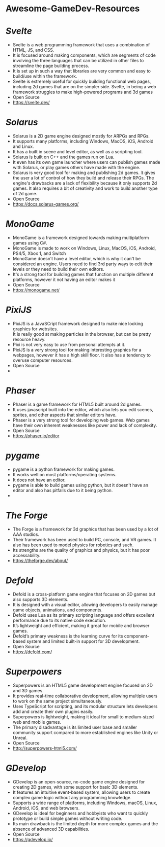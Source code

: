 # Awesome-GameDev-Resources
<h1><i>Svelte</i></h1>
<ul>
  <li>Svelte is a web programming framework that uses a combination of HTML, JS, and CSS.</li>
  <li>It is focused around making components, which are segments of code involving the three languages that can be utilized in other files to streamline the page building process.</li>
  <li>It is set up in such a way that libraries are very common and easy to build/use within the framework.</li>
  <li>Svelte is extremely useful for quickly building functional web pages, including 2d games that are on the simpler side. Svelte, in being a web framework struggles to make high-powered programs and 3d games</li>
  <li>Open Source</li>
  <li><a href = "https://svelte.dev/">https://svelte.dev/</a></li>
</ul>
<h1><i>Solarus</i></h1>
<ul>
  <li>Solarus is a 2D game engine designed mostly for ARPGs and RPGs. </li>
  <li>It supports many platforms, including Windows, MacOS, iOS, Android and Linux.</li>
  <li>It has a built in scene and level editor, as well as a scripting tool.</li>
  <li>Solarus is built on C++ and the games run on Lua.</li>
  <li>It even has its own game launcher where users can publish games made with Solarus, or play games others have made with the engine.</li>
  <li>Solarus is very good tool for making and publishing 2d games. It gives the user a lot of control of how they build and release their RPGs. The engine's drawbacks are a lack of flexibility because it only supports 2d games. It also requires a bit of creativity and work to build another type of 2d game.  </li>
  <li>Open Source</li>
  <li><a href="https://docs.solarus-games.org/">https://docs.solarus-games.org/</a></li>
</ul>
<h1><i>MonoGame</i></h1>
<ul>
  <li>MonoGame is a framework designed towards making multiplatform games using C#.</li>
  <li>MonoGame is made to work on Windows, Linux, MacOS, iOS, Android, PS4/5, Xbox 1, and Switch</li>
  <li>MonoGame doesn't have a level editor, which is why it can't be considered an engine. Users need to find 3rd party ways to edit their levels or they need to build their own editors.</li>
  <li>It's a strong tool for building games that function on multiple different platforms, however it not having an editor makes it </li>
  <li>Open Source</li>
  <li><a href = "https://monogame.net/">https://monogame.net/</a></li>
</ul>
<h1><i>PixiJS</i></h1>
<ul>
  <li>PixiJS is a JavaSCript framework designed to make nice looking graphics for websites.</li>
  <ki>It is really good at making particles in the browser, but can be pretty resource heavy. </ki>
  <li>Pixi is not very easy to use from personal attempts at it.</li>
  <li>PixiJS is a very strong tool for making interesting graphics for a webpages, however it has a high skill floor. It also has a tendency to overuse computer resources.</li>
  <li>Open Source</li>
  <li><a href="https://pixijs.com/"></a></li>
</ul>
<h1><i>Phaser</i></h1>
<ul>
  <li>Phaser is a game framework for HTML5 built around 2d games.</li>
  <li>It uses javascript built into the editor, which also lets you edit scenes, sprites, and other aspects that similar editors have.</li>
  <li>Phaser is a very strong tool for developing web games. Web games have their own inherent weaknesses like power and lack of complexity.</li>
  <li>Open Source</li>
  <li><a href="https://phaser.io/editor">https://phaser.io/editor</a></li>
</ul>
<h1><i>pygame</i></h1>
<ul>
  <li>pygame is a python framework for making games.</li>
  <li>It works well on most platforms/operating systems.</li>
  <li>It does not have an editor.</li>
  <li>pygame is able to build games using python, but it doesn't have an editor and also has pitfalls due to it being python.</li>
  <li><a href = "https://www.pygame.org/wiki/about"></a></li>
</ul>
<h1><i>The Forge</i></h1>
<ul>
  <li>The Forge is a framework for 3d graphics that has been used by a lot of AAA studios.</li>
  <li>Their framework has been used to build PC, console, and VR games. It also has been used to model physics for robotics and such.</li>
  <li>Its strengths are the quality of graphics and physics, but it has poor accessability.</li>
  <li><a href = "https://theforge.dev/about/">https://theforge.dev/about/</a></li>
</ul>
<h1><i>Defold</i></h1> 
<ul> 
  <li>Defold is a cross-platform game engine that focuses on 2D games but also supports 3D elements.</li> <li>It is designed with a visual editor, allowing developers to easily manage game objects, animations, and components.</li> 
  <li>Defold uses Lua as its primary scripting language and offers excellent performance due to its native code execution.</li> 
  <li>It’s lightweight and efficient, making it great for mobile and browser games.</li> 
  <li>Defold’s primary weakness is the learning curve for its component-based system and limited built-in support for 3D development.</li> 
  <li>Open Source</li> 
  <li><a href="https://defold.com/">https://defold.com/</a></li> 
</ul>
<h1><i>Superpowers</i></h1> 
<ul> 
  <li>Superpowers is an HTML5 game development engine focused on 2D and 3D games.</li> 
  <li>It provides real-time collaborative development, allowing multiple users to work on the same project simultaneously.</li> 
  <li>Uses TypeScript for scripting, and its modular structure lets developers add and create their own plugins easily.</li> <li>Superpowers is lightweight, making it ideal for small to medium-sized web and mobile games.</li> 
  <li>The primary disadvantage is its limited user base and smaller community support compared to more established engines like Unity or Unreal.</li> 
  <li>Open Source</li> 
  <li><a href="http://superpowers-html5.com/">http://superpowers-html5.com/</a></li> 
</ul>
<h1><i>GDevelop</i></h1> 
<ul> 
  <li>GDevelop is an open-source, no-code game engine designed for creating 2D games, with some support for basic 3D elements.</li> <li>It features an intuitive event-based system, allowing users to create complex game logic without any programming knowledge.</li> 
  <li>Supports a wide range of platforms, including Windows, macOS, Linux, Android, iOS, and web browsers.</li> 
  <li>GDevelop is ideal for beginners and hobbyists who want to quickly prototype or build simple games without writing code.</li> 
  <li>Its main drawback is the limited depth for more complex games and the absence of advanced 3D capabilities.</li> 
  <li>Open Source</li> 
  <li><a href="https://gdevelop.io/">https://gdevelop.io/</a></li> 
</ul>

